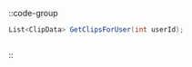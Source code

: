 ::code-group
  ```csharp [Method]
  List<ClipData> GetClipsForUser(int userId);
  ```
  ```csharp [Example]

  ```
::